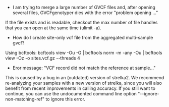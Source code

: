 
* I am trying to merge a large number of GVCF files and, after opening several files, GVCFgenotyper dies with the error "problem opening ..."

If the file exists and is readable, checkout the max number of file handles that you can open at the same time (ulimit -a).

* How do I create site-only vcf file from the aggregated multi-sample gvcf?

Using bcftools: bcftools view -Ou -G | bcftools norm -m -any -Ou | bcftools view -Oz -o sites.vcf.gz --threads 4

* Eror message: "VCF record did not match the reference at sample..."

This is caused by a bug in an (outdated) version of strelka2. We recommend re-analyzing your samples with a new version of strelka, since you will also benefit from recent improvements in calling accuracy.
If you still want to continue, you can use the undocumented command line option "--ignore-non-matching-ref" to ignore this error.

